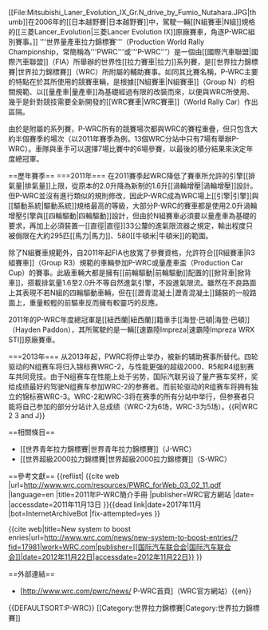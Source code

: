 [[File:Mitsubishi_Laner_Evolution_IX_Gr.N_drive_by_Fumio_Nutahara.JPG|thumb]]在2006年的[[日本越野賽|日本越野賽]]中，駕駛一輛[[N組賽車|N組]]規格的[[三菱Lancer_Evolution|三菱Lancer Evolution IX]]原廠賽車，角逐P-WRC組別賽事。]]
'''世界量產車拉力錦標賽'''（Production World Rally Championship，常簡稱為'''PWRC'''或'''P-WRC'''）是一個由[[國際汽車聯盟|國際汽車聯盟]]（FIA）所舉辦的世界性[[拉力賽車|拉力]]系列賽，是[[世界拉力錦標賽|世界拉力錦標賽]]（WRC）所附屬的輔助賽事。如同其比賽名稱，P-WRC主要的特點在於其所使用的競賽車輛，是根據[[N組賽車|N組賽車]]（Group N）的相關規範、以[[量產車|量產車]]為基礎經過有限的改裝而來，以便與WRC所使用、幾乎是針對競技需要全新開發的[[WRC賽車|WRC賽車]]（World Rally Car）作出區隔。

由於是附屬的系列賽，P-WRC所有的競賽場次都與WRC的賽程重疊，但只包含大約半個賽季的場次（以2011年賽季為例，13個WRC分站中只有7場有舉辦P-WRC）。車隊與車手可以選擇7場比賽中的6場參賽，以最後的積分結果來決定年度總冠軍。

==歷年賽季==
===2011年===
在2011賽季起WRC降低了賽車所允許的引擎[[排氣量|排氣量]]上限，從原本的2.0升降為新制的1.6升[[渦輪增壓|渦輪增壓]]設計。但P-WRC並沒有進行類似的規則修改，因此P-WRC成為WRC場上[[引擎|引擎]]與[[驅動系統|驅動系統]]規格最高的等級，大部分P-WRC的賽車都是使用2.0升渦輪增壓引擎與[[四輪驅動|四輪驅動]]設計，但由於N組賽車必須要以量產車為基礎的要求，再加上必須裝置一[[直徑|直徑]]33公釐的進氣限流器之規定，輸出程度只被侷限在大約295匹[[馬力|馬力]]、580[[牛頓米|牛頓米]]的範圍。

除了N組賽車規範外，自2011年起FIA也放寬了參賽資格，允許符合[[R組賽車|R3組賽車]]（Group R3）規範的車輛參加P-WRC或量產車盃（Production Car Cup）的賽事。此級車輛大都是擁有[[前輪驅動|前輪驅動]]配置的[[掀背車|掀背車]]，搭載排氣量1.6至2.0升不等自然進氣引擎，不設進氣限流。雖然在不良路面上其表現不若N組的四輪驅動車輛，但在[[瀝青混凝土|瀝青混凝土]]鋪裝的一般路面上，重量較輕的前驅車反而擁有較靈巧的反應。

2011年的P-WRC年度總冠軍是[[紐西蘭|紐西蘭]]籍車手[[海登·巴頓|海登·巴頓]]（Hayden Paddon），其所駕駛的是一輛[[速霸陸Impreza|速霸陸Impreza WRX STI]]原廠賽車。

===2013年===
从2013年起，PWRC将停止举办，被新的辅助赛事所替代。四轮驱动的N组赛车将归入锦标赛WRC-2，与性能更强的超级2000、R5和R4组别赛车共同竞技。由于N组赛车在性能上处于劣势，国际汽联另设了量产赛车奖杯，奖给成绩最好的驾驶N组赛车参加WRC-2的参赛者。而前轮驱动的R组赛车将拥有独立的锦标赛WRC-3。WRC-2和WRC-3将在赛季的所有分站中举行，但参赛者只能将自己参加的部分分站计入总成绩（WRC-2为6场，WRC-3为5场）。{{R|WRC 2 3 and J}}

==相關條目==
* [[世界青年拉力錦標賽|世界青年拉力錦標賽]]（J-WRC）
* [[世界超級2000拉力錦標賽|世界超級2000拉力錦標賽]]（S-WRC）

==參考文獻==
{{reflist|
<ref>{{cite web |url=http://www.wrc.com/resources/PWRC_forWeb_03_02_11.pdf |language=en |title=2011年P-WRC簡介手冊 |publisher=WRC官方網站 |date= |accessdate=2011年11月13日 }}{{dead link|date=2017年11月 |bot=InternetArchiveBot |fix-attempted=yes }}</ref>

<ref name="WRC 2 3 and J">{{cite web|title=New system to boost enries|url=http://www.wrc.com/news/new-system-to-boost-entries/?fid=17981|work=WRC.com|publisher=[[国际汽车联合会|国际汽车联合会]]|date=2012年11月22日|accessdate=2012年11月22日}}</ref>
}}

==外部連結==
* [http://www.wrc.com/pwrc/news/ P-WRC首頁]（WRC官方網站）{{en}}

{{DEFAULTSORT:P-WRC}}
[[Category:世界拉力錦標賽|Category:世界拉力錦標賽]]